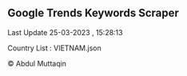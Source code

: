 

## Google Trends Keywords Scraper 
 
Last Update 25-03-2023 , 15:28:13

Country List :
VIETNAM.json



© Abdul Muttaqin 

